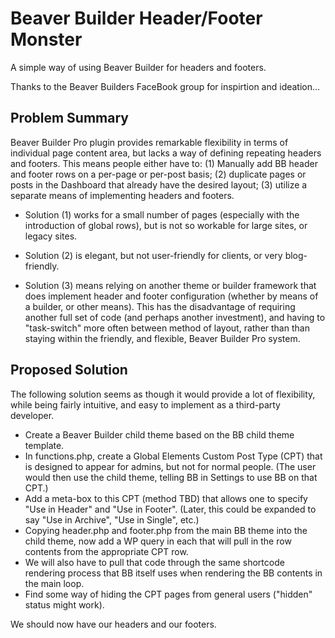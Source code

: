 # Beaver Builder Header/Footer Monster

A simple way of using Beaver Builder for headers and footers.

Thanks to the Beaver Builders FaceBook group for inspirtion and ideation...

## Problem Summary

Beaver Builder Pro plugin provides remarkable flexibility in terms of individual page content area, but lacks a way of defining repeating headers and footers. This means people either have to: (1) Manually add BB header and footer rows on a per-page or per-post basis; (2) duplicate pages or posts in the Dashboard that already have the desired layout; (3) utilize a separate means of implementing headers and footers.

* Solution (1) works for a small number of pages (especially with the introduction of global rows), but is not so workable for large sites, or legacy sites.

* Solution (2) is elegant, but not user-friendly for clients, or very blog-friendly.

* Solution (3) means relying on another theme or builder framework that does implement header and footer configuration (whether by means of a builder, or other means). This has the disadvantage of requiring another full set of code (and perhaps another investment), and having to "task-switch" more often between method of layout, rather than than staying within the friendly, and flexible, Beaver Builder Pro system.

## Proposed Solution

The following solution seems as though it would provide a lot of flexibility, while being fairly intuitive, and easy to implement as a third-party developer.

* Create a Beaver Builder child theme based on the BB child theme template.
* In functions.php, create a Global Elements Custom Post Type (CPT) that is designed to appear for admins, but not for normal people. (The user would then use the child theme, telling BB in Settings to use BB on that CPT.)
* Add a meta-box to this CPT (method TBD) that allows one to specify "Use in Header" and "Use in Footer". (Later, this could be expanded to say "Use in Archive", "Use in Single", etc.)
* Copying header.php and footer.php from the main BB theme into the child theme, now add a WP query in each that will pull in the row contents from the appropriate CPT row. 
* We will also have to pull that code through the same shortcode rendering process that BB itself uses when rendering the BB contents in the main loop.
* Find some way of hiding the CPT pages from general users ("hidden" status might work).

We should now have our headers and our footers.

